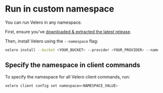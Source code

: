# Run in custom namespace

You can run Velero in any namespace.

First, ensure you've [downloaded & extracted the latest release][0].

Then, install Velero using the `--namespace` flag:

```bash
velero install --bucket <YOUR_BUCKET> --provider <YOUR_PROVIDER> --namespace <YOUR_NAMESPACE>
```



## Specify the namespace in client commands

To specify the namespace for all Velero client commands, run:

```bash
velero client config set namespace=<NAMESPACE_VALUE>
```



[0]: installing.md 

